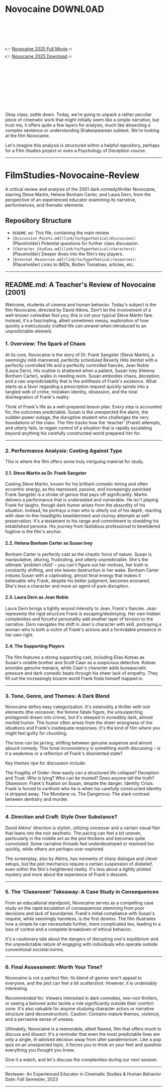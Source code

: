 # Novocaine D0WNL0AD

<br><br><br><br>


👉 <a href="https://Christopher-kaltnelnicon1970.github.io/yyyqubweol/">Novocaine 2025 Full Movie</a> 🔥
<br>
👉 <a href="https://Christopher-kaltnelnicon1970.github.io/yyyqubweol/">Novocaine 2025 Download</a> 🔥


<br><br><br><br><br><br><br><br>


Okay class, settle down. Today, we're going to unpack a rather peculiar piece of cinematic work that might initially seem like a simple narrative, but trust me, it offers quite a few layers for analysis, much like dissecting a complex sentence or understanding Shakespearean subtext. We're looking at the film Novocaine.

Let's imagine this analysis is structured within a helpful repository, perhaps for a Film Studies project or even a Psychology of Deception course.

---


# FilmStudies-Novocaine-Review

A critical review and analysis of the 2001 dark comedy/thriller Novocaine, starring Steve Martin, Helena Bonham Carter, and Laura Dern, from the perspective of an experienced educator examining its narrative, performances, and thematic elements.

## Repository Structure

-   `README.md`: This file, containing the main review.
-   `[Discussion_Points.md](link/to/hypothetical/discussion)`: (Placeholder) Potential questions for further class discussion.
-   `[Character_Studies.md](link/to/hypothetical/characters)`: (Placeholder) Deeper dives into the film's key players.
-   `[External_Resources.md](link/to/hypothetical/resources)`: (Placeholder) Links to IMDb, Rotten Tomatoes, articles, etc.

---

## README.md: A Teacher's Review of Novocaine (2001)

Welcome, students of cinema and human behavior. Today's subject is the film Novocaine, directed by David Atkins. Don't let the involvement of a well-known comedian fool you; this is not your typical Steve Martin fare. Instead, it's a fascinating, albeit sometimes messy, exploration of how quickly a meticulously crafted life can unravel when introduced to an unpredictable element.

### 1. Overview: The Spark of Chaos

At its core, Novocaine is the story of Dr. Frank Sangster (Steve Martin), a seemingly mild-mannered, perfectly scheduled Beverly Hills dentist with a perfectly controlled life and a perfectly controlled fiancée, Jean Noble (Laura Dern). His routine is shattered when a patient, Susan Ivey (Helena Bonham Carter), walks in needing work. Susan embodies chaos, deception, and a raw unpredictability that is the antithesis of Frank's existence. What starts as a favor regarding a prescription request quickly spirals into a tangled web of crime, mistaken identity, obsession, and the total disintegration of Frank's reality.

Think of Frank's life as a well-prepared lesson plan. Every step is accounted for, the outcomes predictable. Susan is the unexpected fire alarm, the sudden power outage, the disruptive student who challenges the very foundations of the class. The film tracks how the 'teacher' (Frank) attempts, and utterly fails, to regain control of a situation that is rapidly escalating beyond anything his carefully constructed world prepared him for.

---

### 2. Performance Analysis: Casting Against Type

This is where the film offers some truly intriguing material for study.

#### 2.1. Steve Martin as Dr. Frank Sangster

Casting Steve Martin, known for his brilliant comedic timing and often eccentric energy, as the repressed, passive, and increasingly panicked Frank Sangster is a stroke of genius that pays off significantly. Martin delivers a performance that is understated and vulnerable. He isn't playing Frank for laughs, though dark humor arises from the absurdity of his situation. Instead, he portrays a man who is utterly out of his depth, reacting with deer-in-the-headlights bewilderment and clumsy attempts at self-preservation. It's a testament to his range and commitment to shedding his established persona. His journey from fastidious professional to bewildered fugitive is the film's anchor.

#### 2.2. Helena Bonham Carter as Susan Ivey

Bonham Carter is perfectly cast as the chaotic force of nature. Susan is manipulative, alluring, frustrating, and utterly unpredictable. She's the ultimate 'problem child' – you can't figure out her motives, her truth is constantly shifting, and she leaves destruction in her wake. Bonham Carter imbues Susan with a captivating, almost feral energy that makes it believable why Frank, despite his better judgment, becomes ensnared. She's less a character and more an agent of pure disruption.

#### 2.3. Laura Dern as Jean Noble

Laura Dern brings a tightly wound intensity to Jean, Frank's fiancée. Jean represents the rigid structure Frank is escaping/destroying. Her own hidden complexities and forceful personality add another layer of tension to the narrative. Dern navigates the shift in Jean's character with skill, portraying a woman who is both a victim of Frank's actions and a formidable presence in her own right.

#### 2.4. The Supporting Players

The film features a strong supporting cast, including Elias Koteas as Susan's volatile brother and Scott Caan as a suspicious detective. Koteas provides genuine menace, while Caan's character adds bureaucratic pressure and dark comedic beats through his sheer lack of empathy. They fill out the increasingly bizarre world Frank finds himself trapped in.

---

### 3. Tone, Genre, and Themes: A Dark Blend

Novocaine defies easy categorization. It's ostensibly a thriller with noir elements (the voiceover, the femme fatale figure, the unsuspecting protagonist drawn into crime), but it's steeped in incredibly dark, almost morbid humor. The humor often arises from the sheer wrongness of the situations and Frank's inadequate responses. It's the kind of film where you might feel guilty for chuckling.

The tone can be jarring, shifting between genuine suspense and almost absurd comedy. This tonal inconsistency is something worth discussing – is it a weakness or a reflection of Frank's disoriented state?

Key themes ripe for discussion include:

   The Fragility of Order: How easily can a structured life collapse?
   Deception and Trust: Who is lying? Who can be trusted? Does anyone tell the truth?
   Obsession: Frank's fixation on Susan, despite the danger.
   Identity Crisis: Frank is forced to confront who he is when his carefully constructed identity is stripped away.
   The Mundane vs. The Dangerous: The stark contrast between dentistry and murder.

---

### 4. Direction and Craft: Style Over Substance?

David Atkins' direction is stylish, utilizing voiceover and a certain visual flair that leans into the noir aesthetic. The pacing can feel a bit uneven, particularly in the middle act as the plot thickens and becomes quite convoluted. Some narrative threads feel underdeveloped or resolved too quickly, while others are perhaps over-explored.

The screenplay, also by Atkins, has moments of sharp dialogue and clever setups, but the plot mechanics require a certain suspension of disbelief, even within the film's heightened reality. It's less about a tightly plotted mystery and more about the experience of Frank's descent.

---

### 5. The 'Classroom' Takeaway: A Case Study in Consequences

From an educational standpoint, Novocaine serves as a compelling case study on the rapid escalation of consequences stemming from poor decisions and lack of boundaries. Frank's initial compliance with Susan's request, while seemingly harmless, is the first domino. The film illustrates how a simple lie can necessitate further, more complicated lies, leading to a loss of control and a complete breakdown of ethical behavior.

It's a cautionary tale about the dangers of disrupting one's equilibrium and the unpredictable nature of engaging with individuals who operate outside conventional societal norms.

---

### 6. Final Assessment: Worth Your Time?

Novocaine is not a perfect film. Its blend of genres won't appeal to everyone, and the plot can feel a bit scattershot. However, it is undeniably interesting.

   Recommended for: Viewers interested in dark comedies, neo-noir thrillers, or seeing a beloved actor tackle a role significantly outside their comfort zone. It's also valuable for anyone studying character actors or narrative structure (and deconstruction).
   Caution: Contains mature themes, violence, and a pervasive sense of unease.

Ultimately, Novocaine is a memorable, albeit flawed, film that offers much to discuss and dissect. It's a reminder that even the most predictable lives are only a single, ill-advised decision away from utter pandemonium. Like a pop quiz on an unexpected topic, it forces you to think on your feet and question everything you thought you knew.

Give it a watch, and let's discuss the complexities during our next session.

---

Reviewer: An Experienced Educator in Cinematic Studies & Human Behavior
Date: Fall Semester, 2023

---



